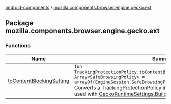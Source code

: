 [android-components](../index.md) / [mozilla.components.browser.engine.gecko.ext](./index.md)

## Package mozilla.components.browser.engine.gecko.ext

### Functions

| Name | Summary |
|---|---|
| [toContentBlockingSetting](to-content-blocking-setting.md) | `fun `[`TrackingProtectionPolicy`](../mozilla.components.concept.engine/-engine-session/-tracking-protection-policy/index.md)`.toContentBlockingSetting(safeBrowsingPolicy: `[`Array`](https://kotlinlang.org/api/latest/jvm/stdlib/kotlin/-array/index.html)`<`[`SafeBrowsingPolicy`](../mozilla.components.concept.engine/-engine-session/-safe-browsing-policy/index.md)`> = arrayOf(EngineSession.SafeBrowsingPolicy.RECOMMENDED)): `[`Settings`](https://mozilla.github.io/geckoview/javadoc/mozilla-central/org/mozilla/geckoview/ContentBlocking/Settings.html)<br>Converts a [TrackingProtectionPolicy](../mozilla.components.concept.engine/-engine-session/-tracking-protection-policy/index.md) into a GeckoView setting that can be used with [GeckoRuntimeSettings.Builder](https://mozilla.github.io/geckoview/javadoc/mozilla-central/org/mozilla/geckoview/GeckoRuntimeSettings/Builder.html). |
